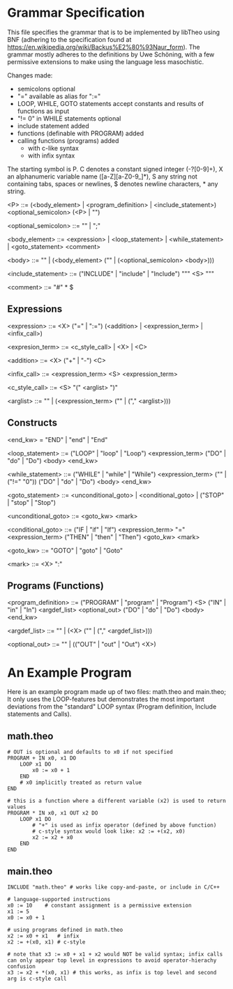 # Grammar Specification
This file specifies the grammar that is to be implemented by libTheo using BNF (adhering to the specification found at https://en.wikipedia.org/wiki/Backus%E2%80%93Naur_form).
The grammar mostly adheres to the definitions by Uwe Schöning, with a few permissive extensions to make using the language less masochistic.

Changes made:
- semicolons optional
- "=" available as alias for ":="
- LOOP, WHILE, GOTO statements accept constants and results of functions as input
- "!= 0" in WHILE statements optional
- include statement added
- functions (definable with PROGRAM) added
- calling functions (programs) added
	- with c-like syntax
	- with infix syntax

The starting symbol is P. C denotes a constant signed integer (-?[0-9]+), X an alphanumeric variable name ([a-Z][a-Z0-9_]*), S any string not containing tabs, spaces or newlines, $ denotes newline characters, \* any string.

\<P\> ::= (\<body_element\> \| \<program_definition\> \| \<include_statement\>) \<optional_semicolon\> (\<P\> | "")

\<optional_semicolon\> ::= "" | ";"

\<body_element\> ::= \<expression\> \| \<loop_statement\> \| \<while_statement\> | \<goto_statement\> \<comment\>

\<body\> ::= "" | (\<body_element\> ("" | (\<optional_semicolon\> \<body\>)))

\<include_statement\> ::= ("INCLUDE" \| "include" \| "Include") "\"" \<S\> "\""

\<comment\> ::= "#" * $

## Expressions
\<expression\> ::= \<X\> ("=" \| ":=") (\<addition\> \| \<expression_term\> \| \<infix_call\>)

\<expresion_term\> ::= \<c_style_call\> \| \<X\> \| \<C\>

\<addition\> ::= \<X\> ("+" \| "-") \<C\>

\<infix_call\> ::= \<expression_term\> \<S\> \<expression_term\>

\<c_style_call\> ::= \<S\> "(" \<arglist\> ")"

\<arglist\> ::= "" \| (\<expression_term\> ("" \| ("," \<arglist\>)))

## Constructs
\<end_kw\> = "END" \| "end" \| "End"

\<loop_statement\> ::= ("LOOP" \| "loop" \| "Loop") \<expression_term\> ("DO" \| "do" \| "Do") \<body\> \<end_kw\>

\<while_statement\> ::= ("WHILE" \| "while" \| "While") \<expression_term\> ("" | ("!=" "0")) ("DO" \| "do" \| "Do") \<body\> \<end_kw\>

\<goto_statement\> ::= \<unconditional_goto\> \| \<conditional_goto\> \| ("STOP" \| "stop" \| "Stop")

\<unconditional_goto\> ::= \<goto_kw\> \<mark\>

\<conditional_goto\> ::= ("IF \| "if" \| "If") \<expression_term\> "=" \<expression_term\> ("THEN" \| "then" \| "Then") \<goto_kw\> \<mark\>

\<goto_kw\> ::= "GOTO" \| "goto" \| "Goto"

\<mark\> ::= \<X\> ":"

## Programs (Functions)
\<program_definition\> ::= ("PROGRAM" \| "program" \| "Program") \<S\> ("IN" \| "in" \| "In") \<argdef_list\> \<optional_out\> ("DO" \| "do" \| "Do") \<body\> \<end_kw\>

\<argdef_list\> ::= "" \| (\<X\> ("" \| ("," \<argdef_list\>)))

\<optional_out\> ::= "" \| (("OUT" \| "out" \| "Out") \<X\>)

# An Example Program
Here is an example program made up of two files: math.theo and main.theo;
It only uses the LOOP-features but demonstrates the most important deviations from the "standard" LOOP syntax (Program definition, Include statements and Calls).

## math.theo
```
# OUT is optional and defaults to x0 if not specified
PROGRAM + IN x0, x1 DO
	LOOP x1 DO
		x0 := x0 + 1
	END
	# x0 implicitly treated as return value
END

# this is a function where a different variable (x2) is used to return values
PROGRAM * IN x0, x1 OUT x2 DO
	LOOP x1 DO
		# "+" is used as infix operator (defined by above function)
		# c-style syntax would look like: x2 := +(x2, x0)
		x2 := x2 + x0 
	END
END
```

## main.theo
```
INCLUDE "math.theo" # works like copy-and-paste, or include in C/C++

# language-supported instructions
x0 := 10	# constant assignment is a permissive extension
x1 := 5
x0 := x0 + 1	

# using programs defined in math.theo
x2 := x0 + x1 	# infix
x2 := +(x0, x1) # c-style

# note that x3 := x0 + x1 + x2 would NOT be valid syntax; infix calls can only appear top level in expressions to avoid operator-hierachy confusion
x3 := x2 + *(x0, x1) # this works, as infix is top level and second arg is c-style call
```
